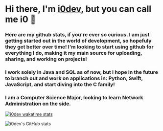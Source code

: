 # Hi there, I'm [i0dev](https://github.com/i0dev), but you can call me i0 👋

### Here are my github stats, if you're ever so curious. I am just getting started out in the world of development, so hopefuly they get better over time! I'm looking to start using github for everything I do, making it my main source for uploading, sharing, and working on projects!


### I work solely in Java and SQL as of now, but I hope in the future to branch out and work on applications in: Python, Swift, JavaScript, and start diving into the C family!

### I am a Computer Science Major, looking to learn Network Administration on the side.

[![i0dev wakatime stats](https://github-readme-stats.vercel.app/api/wakatime?username=i0dev&layout=compact&show_icons=true&title_color=fff&icon_color=79ff97&text_color=9f9f9f&bg_color=151515)](https://github.com/anuraghazra/github-readme-stats)
  
![i0dev's GitHub stats](https://github-readme-stats.vercel.app/api/?username=i0dev&show_icons=true&title_color=fff&icon_color=79ff97&text_color=9f9f9f&bg_color=151515)

